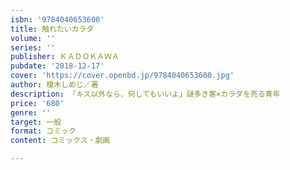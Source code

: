 ```yaml
---
isbn: '9784040653600'
title: 触れたいカラダ
volume: ''
series: ''
publisher: ＫＡＤＯＫＡＷＡ
pubdate: '2018-12-17'
cover: 'https://cover.openbd.jp/9784040653600.jpg'
author: 榎木しめじ／著
description: 「キス以外なら、何してもいいよ」謎多き客×カラダを売る青年
price: '680'
genre: ''
target: 一般
format: コミック
content: コミックス・劇画

---
```

